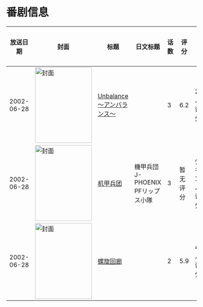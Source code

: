 # 番剧信息

|放送日期|封面|标题|日文标题|话数|评分|评分人数|
|---|---|---|---|---|---|---|
|2002-06-28|<img src="/img/no_icon_subject.png" alt="封面" style="width:150px;height:200px;object-fit:cover;">|[Unbalance～アンバランス～](https://bangumi.tv/subject/12339)||3|6.2|235人评分|
|2002-06-28|<img src="//lain.bgm.tv/pic/cover/c/ec/4c/37499_xCGgw.jpg" alt="封面" style="width:150px;height:200px;object-fit:cover;">|[机甲兵团](https://bangumi.tv/subject/37499)|機甲兵団 J-PHOENIX PFリップス小隊|3|暂无评分|少于10人评分|
|2002-06-28|<img src="/img/no_icon_subject.png" alt="封面" style="width:150px;height:200px;object-fit:cover;">|[螺旋回廊](https://bangumi.tv/subject/110987)||2|5.9|48人评分|
